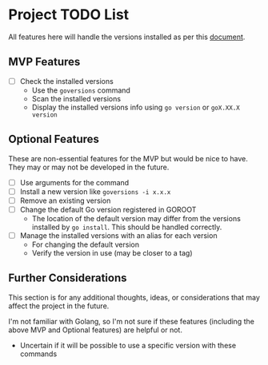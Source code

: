 # Project TODO List

All features here will handle the versions installed as per this [document](https://go.dev/doc/manage-install).

## MVP Features

- [ ] Check the installed versions
  - Use the `goversions` command
  - Scan the installed versions
  - Display the installed versions info using `go version` or `goX.XX.X version`

## Optional Features

These are non-essential features for the MVP but would be nice to have. They may or may not be developed in the future.

- [ ] Use arguments for the command
- [ ] Install a new version like `goversions -i x.x.x`
- [ ] Remove an existing version
- [ ] Change the default Go version registered in GOROOT
  - The location of the default version may differ from the versions installed by `go install`. This should be handled correctly.
- [ ] Manage the installed versions with an alias for each version
  - For changing the default version
  - Verify the version in use (may be closer to a tag)

## Further Considerations

This section is for any additional thoughts, ideas, or considerations that may affect the project in the future.

I'm not familiar with Golang, so I'm not sure if these features (including the above MVP and Optional features) are helpful or not.

- Uncertain if it will be possible to use a specific version with these commands
